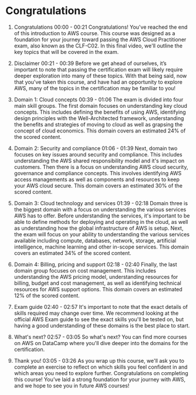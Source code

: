 # Congratulations

1. Congratulations
00:00 - 00:21
Congratulations! You've reached the end of this introduction to AWS course. This course was designed as a foundation for your journey toward passing the AWS Cloud Practitioner exam, also known as the CLF-C02. In this final video, we'll outline the key topics that will be covered in the exam.

2. Disclaimer
00:21 - 00:39
Before we get ahead of ourselves, it’s important to note that passing the certification exam will likely require deeper exploration into many of these topics. With that being said, now that you've taken this course, and have had an opportunity to explore AWS, many of the topics in the certification may be familiar to you!

3. Domain 1: Cloud concepts
00:39 - 01:06
The exam is divided into four main skill groups. The first domain focuses on understanding key cloud concepts. This includes defining the benefits of using AWS, identifying design principles with the Well-Architected framework, understanding the benefits and strategies of moving to cloud as well as grapsing the concept of cloud economics. This domain covers an estimated 24% of the scored content.

4. Domain 2: Security and compliance
01:06 - 01:39
Next, domain two focuses on key issues around security and compliance. This includes understanding the AWS shared responsibility model and it's impact on customers. Then there is a focus on understanding AWS cloud security, governance and compliance concepts. This involves identifying AWS access managements as well as components and resources to keep your AWS cloud secure. This domain covers an estimated 30% of the scored content.

5. Domain 3: Cloud technology and services
01:39 - 02:18
Domain three is the biggest domain with a focus on understanding the various services AWS has to offer. Before understanding the services, it's important to be able to define methods for deploying and operating in the cloud, as well as understanding how the global infrastructure of AWS is setup. Next, the exam will focus on your ability to understanding the various services available including compute, databases, network, storage, artificial intelligence, machine learning and other in-scope services. This domain covers an estimated 34% of the scored content.

6. Domain 4: Billing, pricing and support
02:18 - 02:40
Finally, the last domain group focuses on cost management. This includes understanding the AWS pricing model, understanding resources for billing, budget and cost management, as well as identifying technical resources for AWS support options. This domain covers an estimated 12% of the scored content.

7. Exam guide
02:40 - 02:57
It's important to note that the exact details of skills required may change over time. We recommend looking at the official AWS Exam guide to see the exact skills you'll be tested on, but having a good understanding of these domains is the best place to start.

8. What's next?
02:57 - 03:05
So what's next? You can find more courses on AWS on DataCamp where you'll dive deeper into the domains for the certification.

9. Thank you!
03:05 - 03:26
As you wrap up this course, we'll ask you to complete an exercise to reflect on which skills you feel confident in and which areas you need to explore further. Congratulations on completing this course! You’ve laid a strong foundation for your journey with AWS, and we hope to see you in future AWS courses!